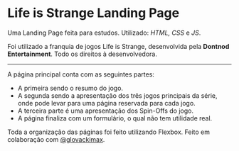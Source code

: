# **Life is Strange Landing Page**

Uma Landing Page feita para estudos.
Utilizado: *HTML, CSS* e *JS*.

Foi utilizado a franquia de jogos Life is Strange, desenvolvida pela **Dontnod Entertainment**. Todo os direitos à desenvolvedora.

---

A página principal conta com as seguintes partes: 
* A primeira sendo o resumo do jogo.
* A segunda sendo a apresentação dos três jogos principais da série, onde pode levar para uma página reservada para cada jogo.
* A terceira parte é uma apresentação dos Spin-Offs do jogo.
* A página finaliza com um formulário, o qual não tem utilidade real.

Toda a organização das páginas foi feito utilizando Flexbox.
Feito em colaboração com [@glovackimax](https://github.com/glovackimax).

